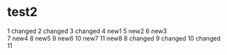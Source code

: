 # test2
1 changed
2 changed
3 changed
4 new1
5 new2
6 new3   
7 new4
8 new5
9 new6
10 new7
11 new8
8 changed
9 changed
10 changed
11
